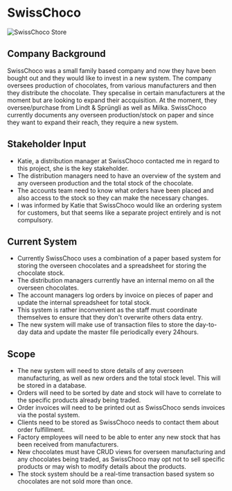 # SwissChoco

![SwissChoco Store](https://user-images.githubusercontent.com/7337672/52379074-4d626880-2a61-11e9-9744-cdd1d4fc0a43.jpg)

## Company Background

SwissChoco was a small family based company and now they have been bought out and they would like to invest in a new system.
The company oversees production of chocolates, from various manufacturers and then they distribute the chocolate.
They specalise in certain manufacturers at the moment but are looking to expand their accquisition. At the moment, they oversee/purchase from Lindt & Sprüngli as well as Milka.
SwissChoco currently documents any overseen production/stock on paper and since they want to expand their reach, they require a new system.

## Stakeholder Input

- Katie, a distribution manager at SwissChoco contacted me in regard to this project, she is the key stakeholder.
- The distribution managers need to have an overview of the system and any overseen production and the total stock of the chocolate.
- The accounts team need to know what orders have been placed and also access to the stock so they can make the necessary changes.
- I was informed by Katie that SwissChoco would like an ordering system for customers, but that seems like a separate project entirely and is not compulsory.

## Current System

- Currently SwissChoco uses a combination of a paper based system for storing the overseen chocolates and a spreadsheet for storing the chocolate stock.
- The distribution managers currently have an internal memo on all the overseen chocolates.
- The account managers log orders by invoice on pieces of paper and update the internal spreadsheet for total stock.
- This system is rather inconvenient as the staff must coordinate themselves to ensure that they don't overwrite others data entry.
- The new system will make use of transaction files to store the day-to-day data and update the master file periodically every 24hours.

## Scope

- The new system will need to store details of any overseen manufacturing, as well as new orders and the total stock level. This will be stored in a database.
- Orders will need to be sorted by date and stock will have to correlate to the specific products already being traded.
- Order invoices will need to be printed out as SwissChoco sends invoices via the postal system.
- Clients need to be stored as SwissChoco needs to contact them about order fulfillment.
- Factory employees will need to be able to enter any new stock that has been received from manufacturers.
- New chocolates must have CRUD views for overseen manufacturing and any chocolates being traded, as SwissChoco may opt not to sell specific products or may wish to modify details about the products.
- The stock system should be a real-time transaction based system so chocolates are not sold more than once.
